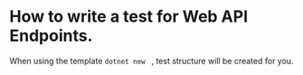# How to write a test for Web API Endpoints.

When using the template `dotnet new ` , test structure will be created for you.

